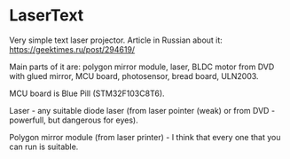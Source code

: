 # LaserText
Very simple text laser projector.
Article in Russian about it: https://geektimes.ru/post/294619/

Main parts of it are: polygon mirror module, laser, BLDC motor from DVD with glued mirror, MCU board, photosensor, bread board, ULN2003.

MCU board is Blue Pill (STM32F103C8T6).

Laser - any suitable diode laser (from laser pointer (weak) or from DVD - powerfull, but dangerous for eyes).

Polygon mirror module (from laser printer) - I think that every one that you can run is suitable.
